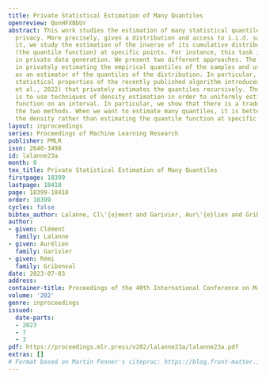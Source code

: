 ```yaml
---
title: Private Statistical Estimation of Many Quantiles
openreview: QonHFXBbUr
abstract: This work studies the estimation of many statistical quantiles under differential
  privacy. More precisely, given a distribution and access to i.i.d. samples from
  it, we study the estimation of the inverse of its cumulative distribution function
  (the quantile function) at specific points. For instance, this task is of key importance
  in private data generation. We present two different approaches. The first one consists
  in privately estimating the empirical quantiles of the samples and using this result
  as an estimator of the quantiles of the distribution. In particular, we study the
  statistical properties of the recently published algorithm introduced by (Kaplan
  et al., 2022) that privately estimates the quantiles recursively. The second approach
  is to use techniques of density estimation in order to uniformly estimate the quantile
  function on an interval. In particular, we show that there is a tradeoff between
  the two methods. When we want to estimate many quantiles, it is better to estimate
  the density rather than estimating the quantile function at specific points.
layout: inproceedings
series: Proceedings of Machine Learning Research
publisher: PMLR
issn: 2640-3498
id: lalanne23a
month: 0
tex_title: Private Statistical Estimation of Many Quantiles
firstpage: 18399
lastpage: 18418
page: 18399-18418
order: 18399
cycles: false
bibtex_author: Lalanne, Cl\'{e}ment and Garivier, Aur\'{e}lien and Gribonval, R\'{e}mi
author:
- given: Clément
  family: Lalanne
- given: Aurélien
  family: Garivier
- given: Rémi
  family: Gribonval
date: 2023-07-03
address: 
container-title: Proceedings of the 40th International Conference on Machine Learning
volume: '202'
genre: inproceedings
issued:
  date-parts:
  - 2023
  - 7
  - 3
pdf: https://proceedings.mlr.press/v202/lalanne23a/lalanne23a.pdf
extras: []
# Format based on Martin Fenner's citeproc: https://blog.front-matter.io/posts/citeproc-yaml-for-bibliographies/
---
```

